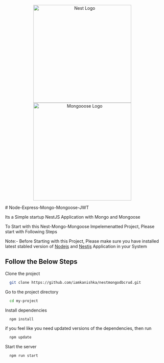 
<p align="center">
  <a href="http://nestjs.com/" target="blank"><img src="https://nestjs.com/img/logo_text.svg" width="320" alt="Nest Logo" /></a>
  <a href="https://mongoosejs.com/" target="blank"><img src="https://cms-assets.tutsplus.com/uploads/users/34/posts/29527/preview_image/mongoose.jpg" width="320" alt="Mongooose Logo" /></a>

</p>
# Node-Express-Mongo-Mongoose-JWT

Its a Simple startup NestJS Application with Mongo and Mongoose 

To Start with this  Nest-Mongo-Mongoose Impelemenatted Project, Please start with Following Steps

Note:- Before Starting with this Project, Please make sure you have installed latest stabled version of [Nodejs](https://nodejs.org/en/) and [Nestjs](https://nestjs.com/)  Application in your System 


## Follow the Below Steps


Clone the project

```bash
  git clone https://github.com/iamkanishka/nestmongodbcrud.git
```

Go to the project directory

```bash
  cd my-project
```

Install dependencies

```bash
  npm install
```
if you feel like you need updated versions of the dependencies, then run
```bash
  npm update
```


Start the server

```bash
  npm run start
```






